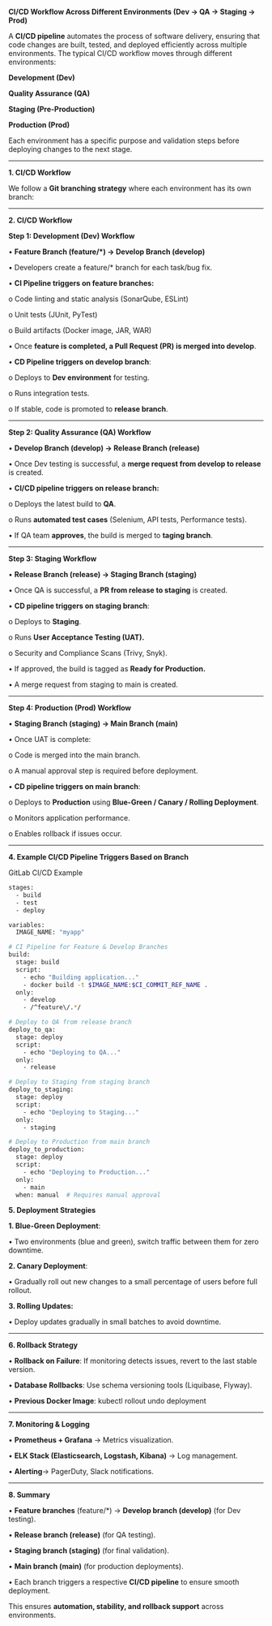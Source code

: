 **CI/CD Workflow Across Different Environments (Dev → QA → Staging → Prod)**

A **CI/CD pipeline** automates the process of software delivery, ensuring that code changes are built, tested, and deployed efficiently across multiple environments. The typical CI/CD workflow moves through different environments:

**Development (Dev)**

**Quality Assurance (QA)**

**Staging (Pre-Production)**

**Production (Prod)**

Each environment has a specific purpose and validation steps before deploying changes to the next stage.

---

**1. CI/CD Workflow**

We follow a **Git branching strategy** where each environment has its own branch:

---

**2. CI/CD Workflow**

**Step 1: Development (Dev) Workflow**

•	**Feature Branch (feature/*) → Develop Branch (develop)**

•	Developers create a feature/* branch for each task/bug fix.

•	**CI Pipeline triggers on feature branches:**

o	Code linting and static analysis (SonarQube, ESLint)

o	Unit tests (JUnit, PyTest)

o	Build artifacts (Docker image, JAR, WAR)

•	Once **feature is completed, a Pull Request (PR) is merged into develop**.

•	**CD Pipeline triggers on develop branch**:

o	Deploys to **Dev environment** for testing.

o	Runs integration tests.

o	If stable, code is promoted to **release branch**.

---

**Step 2: Quality Assurance (QA) Workflow**

•	**Develop Branch (develop) → Release Branch (release)**

•	Once Dev testing is successful, a **merge request from develop to release** is created.

•	**CI/CD pipeline triggers on release branch:**

o	Deploys the latest build to **QA**.

o	Runs **automated test cases** (Selenium, API tests, Performance tests).

•	If QA team **approves**, the build is merged to **taging branch**.

---

**Step 3: Staging Workflow**

•	**Release Branch (release) → Staging Branch (staging)**

•	Once QA is successful, a **PR from release to staging** is created.

•	**CD pipeline triggers on staging branch**:

o	Deploys to **Staging**.

o	Runs **User Acceptance Testing (UAT).**

o	Security and Compliance Scans (Trivy, Snyk).

•	If approved, the build is tagged as **Ready for Production.**

•	A merge request from staging to main is created.

---

**Step 4: Production (Prod) Workflow**

•	**Staging Branch (staging) → Main Branch (main)**

•	Once UAT is complete:

o	Code is merged into the main branch.

o	A manual approval step is required before deployment.

•	**CD pipeline triggers on main branch**:

o	Deploys to **Production** using **Blue-Green / Canary / Rolling Deployment**.

o	Monitors application performance.

o	Enables rollback if issues occur.

---

**4. Example CI/CD Pipeline Triggers Based on Branch**

GitLab CI/CD Example

```bash
stages:
  - build
  - test
  - deploy

variables:
  IMAGE_NAME: "myapp"

# CI Pipeline for Feature & Develop Branches
build:
  stage: build
  script:
    - echo "Building application..."
    - docker build -t $IMAGE_NAME:$CI_COMMIT_REF_NAME .
  only:
    - develop
    - /^feature\/.*/

# Deploy to QA from release branch
deploy_to_qa:
  stage: deploy
  script:
    - echo "Deploying to QA..."
  only:
    - release

# Deploy to Staging from staging branch
deploy_to_staging:
  stage: deploy
  script:
    - echo "Deploying to Staging..."
  only:
    - staging

# Deploy to Production from main branch
deploy_to_production:
  stage: deploy
  script:
    - echo "Deploying to Production..."
  only:
    - main
  when: manual  # Requires manual approval
```

**5. Deployment Strategies**

**1. Blue-Green Deployment**:

•	Two environments (blue and green), switch traffic between them for zero downtime.

**2. Canary Deployment**:

•	Gradually roll out new changes to a small percentage of users before full rollout.

**3. Rolling Updates:**

•	Deploy updates gradually in small batches to avoid downtime.

---

**6. Rollback Strategy**

•	**Rollback on Failure**: If monitoring detects issues, revert to the last stable version.

•	**Database Rollbacks**: Use schema versioning tools (Liquibase, Flyway).

•	**Previous Docker Image**: kubectl rollout undo deployment <deployment-name>

---

**7. Monitoring & Logging**

•	**Prometheus + Grafana** → Metrics visualization.

•	**ELK Stack (Elasticsearch, Logstash, Kibana)** → Log management.

•	**Alerting**→ PagerDuty, Slack notifications.

---

**8. Summary**

•	**Feature branches** (feature/*) → **Develop branch (develop)** (for Dev testing).

•	**Release branch (release)** (for QA testing).

•	**Staging branch (staging)** (for final validation).

•	**Main branch (main)** (for production deployments).

•	Each branch triggers a respective **CI/CD pipeline** to ensure smooth deployment.

This ensures **automation, stability, and rollback support** across environments.
